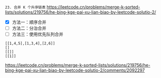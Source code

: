 
`23. 合并 K 个升序链表` https://leetcode.cn/problems/merge-k-sorted-lists/solutions/219756/he-bing-kge-pai-xu-lian-biao-by-leetcode-solutio-2/
- [x] 方法一：顺序合并
- [ ] 方法二：分治合并
- [ ] 方法三：使用优先队列合并

```
[[1,4,5],[1,3,4],[2,6]]
[]
[[]]
[[1]]
```

https://leetcode.cn/problems/merge-k-sorted-lists/solutions/219756/he-bing-kge-pai-xu-lian-biao-by-leetcode-solutio-2/comments/2092297
